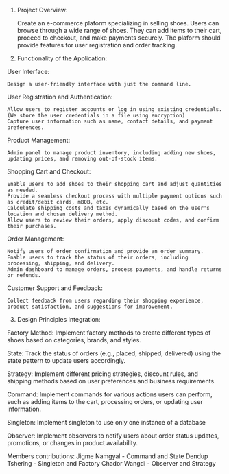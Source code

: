 1. Project Overview:

   Create an e-commerce plaform specializing in selling shoes.
   Users can browse through a wide range of shoes.
   They can add items to their cart, proceed to checkout, and make payments securely.
   The plaform should provide features for user registration and order tracking.

2. Functionality of the Application:

User Interface:

    Design a user-friendly interface with just the command line.

User Registration and Authentication:

    Allow users to register accounts or log in using existing credentials. (We store the user credentials in a file using encryption)
    Capture user information such as name, contact details, and payment preferences.

Product Management:

    Admin panel to manage product inventory, including adding new shoes, updating prices, and removing out-of-stock items.

Shopping Cart and Checkout:

    Enable users to add shoes to their shopping cart and adjust quantities as needed.
    Provide a seamless checkout process with multiple payment options such as credit/debit cards, mBOB, etc.
    Calculate shipping costs and taxes dynamically based on the user's location and chosen delivery method.
    Allow users to review their orders, apply discount codes, and confirm their purchases.

Order Management:

    Notify users of order confirmation and provide an order summary.
    Enable users to track the status of their orders, including processing, shipping, and delivery.
    Admin dashboard to manage orders, process payments, and handle returns or refunds.

Customer Support and Feedback:

    Collect feedback from users regarding their shopping experience, product satisfaction, and suggestions for improvement.

3. Design Principles Integration:

Factory Method: Implement factory methods to create different types of shoes based on categories, brands, and styles.

State: Track the status of orders (e.g., placed, shipped, delivered) using the state pattern to update users accordingly.

Strategy: Implement different pricing strategies, discount rules, and shipping methods based on user preferences and business requirements.

Command: Implement commands for various actions users can perform, such as adding items to the cart, processing orders, or updating user information.

Singleton: Implement singleton to use only one instance of a database

Observer: Implement observers to notify users about order status updates, promotions, or changes in product availability.

Members contributions:
Jigme Namgyal - Command and State
Dendup Tshering - Singleton and Factory 
Chador Wangdi - Observer and Strategy